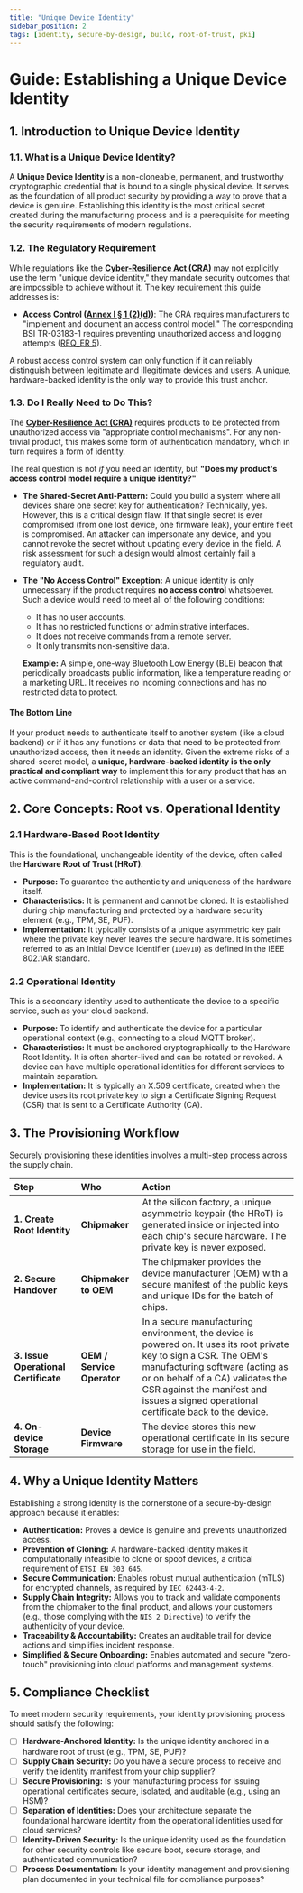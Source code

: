 ```yaml
---
title: "Unique Device Identity"
sidebar_position: 2
tags: [identity, secure-by-design, build, root-of-trust, pki]
---
```


# Guide: Establishing a Unique Device Identity

## 1. Introduction to Unique Device Identity

### 1.1. What is a Unique Device Identity?

A **Unique Device Identity** is a non-cloneable, permanent, and trustworthy cryptographic credential that is bound to a single physical device. It serves as the foundation of all product security by providing a way to prove that a device is genuine. Establishing this identity is the most critical secret created during the manufacturing process and is a prerequisite for meeting the security requirements of modern regulations.

### 1.2. The Regulatory Requirement

While regulations like the **[Cyber-Resilience Act (CRA)](./../../standards/eu/cra-overview.md)** may not explicitly use the term "unique device identity," they mandate security outcomes that are impossible to achieve without it. The key requirement this guide addresses is:

-   **Access Control ([Annex I § 1 (2)(d)][cra_annexI])**: The CRA requires manufacturers to "implement and document an access control model." The corresponding BSI TR-03183-1 requires preventing unauthorized access and logging attempts ([REQ_ER 5][bsi_tr_03183_p1]).

A robust access control system can only function if it can reliably distinguish between legitimate and illegitimate devices and users. A unique, hardware-backed identity is the only way to provide this trust anchor.

### 1.3. Do I Really Need to Do This?

The **[Cyber-Resilience Act (CRA)](./../../standards/eu/cra-overview.md)** requires products to be protected from unauthorized access via "appropriate control mechanisms". For any non-trivial product, this makes some form of authentication mandatory, which in turn requires a form of identity.

The real question is not *if* you need an identity, but **"Does my product's access control model require a unique identity?"**

-   **The Shared-Secret Anti-Pattern:** Could you build a system where all devices share one secret key for authentication? Technically, yes. However, this is a critical design flaw. If that single secret is ever compromised (from one lost device, one firmware leak), your entire fleet is compromised. An attacker can impersonate any device, and you cannot revoke the secret without updating every device in the field. A risk assessment for such a design would almost certainly fail a regulatory audit.

-   **The "No Access Control" Exception:** A unique identity is only unnecessary if the product requires **no access control** whatsoever. Such a device would need to meet all of the following conditions:
    -   It has no user accounts.
    -   It has no restricted functions or administrative interfaces.
    -   It does not receive commands from a remote server.
    -   It only transmits non-sensitive data.

    **Example:** A simple, one-way Bluetooth Low Energy (BLE) beacon that periodically broadcasts public information, like a temperature reading or a marketing URL. It receives no incoming connections and has no restricted data to protect.

#### The Bottom Line

If your product needs to authenticate itself to another system (like a cloud backend) or if it has any functions or data that need to be protected from unauthorized access, then it needs an identity. Given the extreme risks of a shared-secret model, a **unique, hardware-backed identity is the only practical and compliant way** to implement this for any product that has an active command-and-control relationship with a user or a service.

## 2. Core Concepts: Root vs. Operational Identity

### 2.1 Hardware-Based Root Identity
This is the foundational, unchangeable identity of the device, often called the **Hardware Root of Trust (HRoT)**.
-   **Purpose:** To guarantee the authenticity and uniqueness of the hardware itself.
-   **Characteristics:** It is permanent and cannot be cloned. It is established during chip manufacturing and protected by a hardware security element (e.g., TPM, SE, PUF).
-   **Implementation:** It typically consists of a unique asymmetric key pair where the private key never leaves the secure hardware. It is sometimes referred to as an Initial Device Identifier (`IDevID`) as defined in the IEEE 802.1AR standard.

### 2.2 Operational Identity
This is a secondary identity used to authenticate the device to a specific service, such as your cloud backend.
-   **Purpose:** To identify and authenticate the device for a particular operational context (e.g., connecting to a cloud MQTT broker).
-   **Characteristics:** It must be anchored cryptographically to the Hardware Root Identity. It is often shorter-lived and can be rotated or revoked. A device can have multiple operational identities for different services to maintain separation.
-   **Implementation:** It is typically an X.509 certificate, created when the device uses its root private key to sign a Certificate Signing Request (CSR) that is sent to a Certificate Authority (CA).

## 3. The Provisioning Workflow

Securely provisioning these identities involves a multi-step process across the supply chain.

| Step | Who | Action |
| :--- | :--- | :--- |
| **1. Create Root Identity** | **Chipmaker** | At the silicon factory, a unique asymmetric keypair (the HRoT) is generated inside or injected into each chip's secure hardware. The private key is never exposed. |
| **2. Secure Handover** | **Chipmaker to OEM** | The chipmaker provides the device manufacturer (OEM) with a secure manifest of the public keys and unique IDs for the batch of chips. |
| **3. Issue Operational Certificate** | **OEM / Service Operator** | In a secure manufacturing environment, the device is powered on. It uses its root private key to sign a CSR. The OEM's manufacturing software (acting as or on behalf of a CA) validates the CSR against the manifest and issues a signed operational certificate back to the device. |
| **4. On-device Storage** | **Device Firmware** | The device stores this new operational certificate in its secure storage for use in the field. |

## 4. Why a Unique Identity Matters

Establishing a strong identity is the cornerstone of a secure-by-design approach because it enables:
-   **Authentication:** Proves a device is genuine and prevents unauthorized access.
-   **Prevention of Cloning:** A hardware-backed identity makes it computationally infeasible to clone or spoof devices, a critical requirement of `ETSI EN 303 645`.
-   **Secure Communication:** Enables robust mutual authentication (mTLS) for encrypted channels, as required by `IEC 62443-4-2`.
-   **Supply Chain Integrity:** Allows you to track and validate components from the chipmaker to the final product, and allows your customers (e.g., those complying with the `NIS 2 Directive`) to verify the authenticity of your device.
-   **Traceability & Accountability:** Creates an auditable trail for device actions and simplifies incident response.
-   **Simplified & Secure Onboarding:** Enables automated and secure "zero-touch" provisioning into cloud platforms and management systems.

## 5. Compliance Checklist

To meet modern security requirements, your identity provisioning process should satisfy the following:

- [ ] **Hardware-Anchored Identity:** Is the unique identity anchored in a hardware root of trust (e.g., TPM, SE, PUF)?
- [ ] **Supply Chain Security:** Do you have a secure process to receive and verify the identity manifest from your chip supplier?
- [ ] **Secure Provisioning:** Is your manufacturing process for issuing operational certificates secure, isolated, and auditable (e.g., using an HSM)?
- [ ] **Separation of Identities:** Does your architecture separate the foundational hardware identity from the operational identities used for cloud services?
- [ ] **Identity-Driven Security:** Is the unique identity used as the foundation for other security controls like secure boot, secure storage, and authenticated communication?
- [ ] **Process Documentation:** Is your identity management and provisioning plan documented in your technical file for compliance purposes?

<!-- Citations -->
[cra_annexI]: https://eur-lex.europa.eu/legal-content/EN/TXT/?uri=CELEX:02024R2847-20241120#anx_I "CRA Annex I – Essential cybersecurity requirements"
[bsi_tr_03183_p1]: https://www.bsi.bund.de/SharedDocs/Downloads/EN/BSI/Publications/TechGuidelines/TR03183/BSI-TR-03183-1-0_9_0.pdf "BSI TR-03183 Part 1: General requirements"